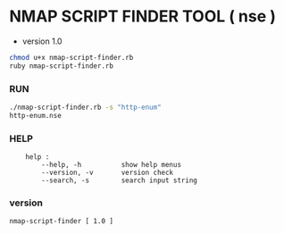 # NMAP SCRIPT FINDER TOOL ( nse )
- version 1.0
```bash
chmod u+x nmap-script-finder.rb
ruby nmap-script-finder.rb
```
### RUN
```bash
./nmap-script-finder.rb -s "http-enum"
http-enum.nse
```
### HELP 
```text
    help :
        --help, -h          show help menus
        --version, -v       version check
        --search, -s        search input string
```
### version
```text
nmap-script-finder [ 1.0 ]

```
